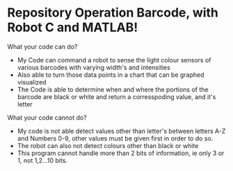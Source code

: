 # Repository Operation Barcode, with Robot C and MATLAB!

What your code can do?
- My Code can command a robot to sense the light colour sensors of various barcodes with varying width's and intensities
- Also able to turn those data points in a chart that can be graphed visualized
- The Code is able to determine when and where the portions of the barcode are black or white and return a corresspoding value, and it's letter

What your code cannot do?
- My code is not able detect values other than letter's between letters A-Z and Numbers 0-9, other values must be given first in order to do so.
- The robot can also not detect colours other than black or white
- This program cannot handle more than 2 bits of information, ie only 3 or 1, not 1,2...10 bits.
